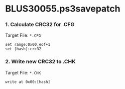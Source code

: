 # BLUS30055.ps3savepatch

### 1. Calculate CRC32 for .CFG

Target File: `*.CFG`

```
set range:0x00,eof+1
set [hash]:crc32
```

### 2. Write new CRC32 to .CHK

Target File: `*.CHK`

```
write at 0x00:[hash]
```

